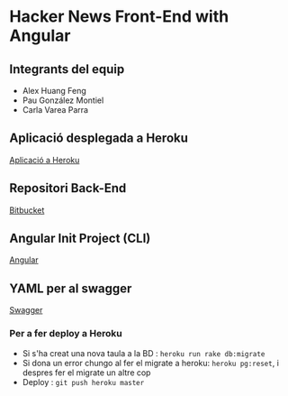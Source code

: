 
# Hacker News Front-End with Angular

## Integrants del equip
- Alex Huang Feng
- Pau González Montiel
- Carla Varea Parra

## Aplicació desplegada a Heroku
[Aplicació a Heroku](http://g11d-hackernewsangular.herokuapp.com/)

## Repositori Back-End
[Bitbucket](https://bitbucket.org/ahuangfeng/g11d_hackernews/)

## Angular Init Project (CLI)
[Angular](https://cli.angular.io/)

## YAML per al swagger
[Swagger](https://g11d-hackernews.herokuapp.com/api/api.yaml)

### Per a fer deploy a Heroku
- Si s'ha creat una nova taula a la BD : `heroku run rake db:migrate`
- Si dona un error chungo al fer el migrate a heroku:  `heroku pg:reset`, i despres fer el migrate un altre cop
- Deploy : `git push heroku master`
